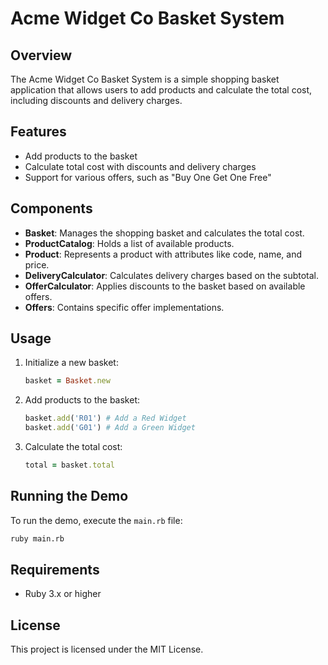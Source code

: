 # Acme Widget Co Basket System

## Overview

The Acme Widget Co Basket System is a simple shopping basket application that allows users to add products and calculate the total cost, including discounts and delivery charges.

## Features

- Add products to the basket
- Calculate total cost with discounts and delivery charges
- Support for various offers, such as "Buy One Get One Free"

## Components

- **Basket**: Manages the shopping basket and calculates the total cost.
- **ProductCatalog**: Holds a list of available products.
- **Product**: Represents a product with attributes like code, name, and price.
- **DeliveryCalculator**: Calculates delivery charges based on the subtotal.
- **OfferCalculator**: Applies discounts to the basket based on available offers.
- **Offers**: Contains specific offer implementations.

## Usage

1. Initialize a new basket:
   ```ruby
   basket = Basket.new
   ```

2. Add products to the basket:
   ```ruby
   basket.add('R01') # Add a Red Widget
   basket.add('G01') # Add a Green Widget
   ```

3. Calculate the total cost:
   ```ruby
   total = basket.total
   ```

## Running the Demo

To run the demo, execute the `main.rb` file:
```bash
ruby main.rb
```

## Requirements

- Ruby 3.x or higher

## License

This project is licensed under the MIT License.